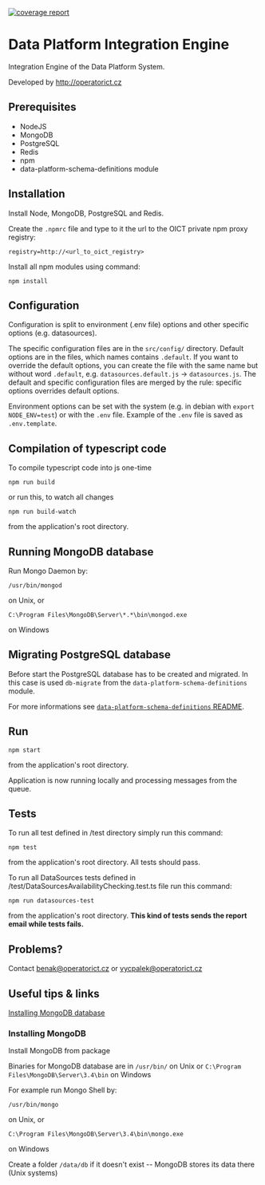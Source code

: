 [![coverage report](http://gitlab.oict.cz/data-platform/integration-engine/badges/master/coverage.svg)](http://gitlab.oict.cz/data-platform/integration-engine/commits/master)

# Data Platform Integration Engine

Integration Engine of the Data Platform System.

Developed by http://operatorict.cz

## Prerequisites

- NodeJS
- MongoDB
- PostgreSQL
- Redis
- npm
- data-platform-schema-definitions module

## Installation

Install Node, MongoDB, PostgreSQL and Redis.

Create the `.npmrc` file and type to it the url to the OICT private npm proxy registry:
```
registry=http://<url_to_oict_registry>
```

Install all npm modules using command:
```
npm install
```

## Configuration

Configuration is split to environment (.env file) options and other specific options (e.g. datasources).

The specific configuration files are in the `src/config/` directory. Default options are in the files, which names contains `.default`. If you want to override the default options, you can create the file with the same name but without word `.default`, e.g. `datasources.default.js` -> `datasources.js`. The default and specific configuration files are merged by the rule: specific options overrides default options.

Environment options can be set with the system (e.g. in debian with `export NODE_ENV=test`) or with the `.env` file. Example of the `.env` file is saved as `.env.template`.


## Compilation of typescript code

To compile typescript code into js one-time

```
npm run build
```
or run this, to watch all changes
```
npm run build-watch
```
from the application's root directory.


## Running MongoDB database

Run Mongo Daemon by:
```
/usr/bin/mongod
```
on Unix, or
```
C:\Program Files\MongoDB\Server\*.*\bin\mongod.exe
```
on Windows


## Migrating PostgreSQL database

Before start the PostgreSQL database has to be created and migrated. In this case is used `db-migrate` from the `data-platform-schema-definitions` module.

For more informations see [`data-platform-schema-definitions` README](https://gitlab.oict.cz/data-platform/schema-definitions/blob/master/README.md#data-platform-database-schema-definitions).


## Run

```
npm start
```

from the application's root directory.

Application is now running locally and processing messages from the queue.


## Tests

To run all test defined in /test directory simply run this command:
```
npm test
```
from the application's root directory. All tests should pass.

To run all DataSources tests defined in /test/DataSourcesAvailabilityChecking.test.ts file run this command:
```
npm run datasources-test
```
from the application's root directory. **This kind of tests sends the report email while tests fails.**


## Problems?

Contact benak@operatorict.cz or vycpalek@operatorict.cz

## Useful tips & links
[Installing MongoDB database](https://docs.mongodb.com/master/tutorial/install-mongodb-on-debian/?_ga=1.255632584.174019589.1492515586)

### Installing MongoDB
Install MongoDB from package

Binaries for MongoDB database are in `/usr/bin/` on Unix or `C:\Program Files\MongoDB\Server\3.4\bin` on Windows

For example run Mongo Shell by:
```
/usr/bin/mongo
```
on Unix, or
```
C:\Program Files\MongoDB\Server\3.4\bin\mongo.exe
```
on Windows

Create a folder `/data/db` if it doesn't exist -- MongoDB stores its data there (Unix systems)